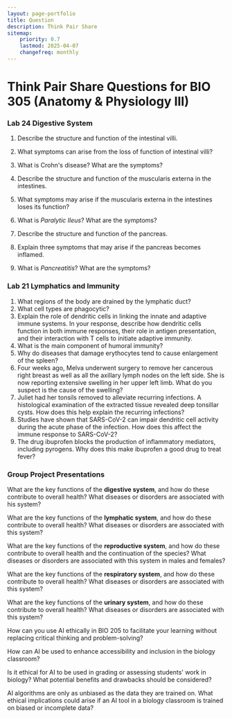 ```yaml
---
layout: page-portfolio
title: Question
description: Think Pair Share 
sitemap:
    priority: 0.7
    lastmod: 2025-04-07
    changefreq: monthly
---
```



# Think Pair Share Questions for BIO 305 (Anatomy & Physiology III) 


### Lab 24 Digestive System 


1. Describe the structure and function of the intestinal villi.
2. What symptoms can arise from the loss of function of intestinal villi?
3. What is Crohn's disease? What are the symptoms?

4. Describe the structure and function of the muscularis externa in the intestines. 
5. What symptoms may arise if the muscularis externa in the intestines loses its function?
6. What is _Paralytic Ileus_? What are the symptoms?

7. Describe the structure and function of the pancreas. 
8. Explain three symptoms that may arise if the pancreas becomes inflamed.
9. What is _Pancreatitis_? What are the symptoms?

### Lab 21 Lymphatics and Immunity 


1. What regions of the body are drained by the lymphatic duct?
5. What cell types are phagocytic? 
6. Explain the role of dendritic cells in linking the innate and adaptive immune systems. In your response, describe how dendritic cells function in both immune responses, their role in antigen presentation, and their interaction with T cells to initiate adaptive immunity.
7. What is the main component of humoral immunity? 
8. Why do diseases that damage erythocytes tend to cause enlargement of the spleen? 
9. Four weeks ago, Melva underwent surgery to remove her cancerous right breast as well as all the axillary lymph nodes on the left side. She is now reporting extensive swelling in her upper left limb. What do you suspect is the cause of the swelling?
10. Juliet had her tonsils removed to alleviate recurring infections. A histological examination of the extracted tissue revealed deep tonsillar cysts. How does this help explain the recurring infections?
11. Studies have shown that SARS-CoV-2 can impair dendritic cell activity during the acute phase of the infection. How does this affect the immune response to SARS-CoV-2?
12. The drug ibuprofen blocks the production of inflammatory mediators, including pyrogens. Why does this make ibuprofen a good drug to treat fever?

### Group Project Presentations 


What are the key functions of the __digestive system__, and how do these contribute to overall health? What diseases or disorders are associated with his system?

What are the key functions of the __lymphatic system__, and how do these contribute to overall health? What diseases or disorders are associated with this system?

What are the key functions of the __reproductive system__, and how do these contribute to overall health and the continuation of the species? What diseases or disorders are associated with this system in males and females?

What are the key functions of the __respiratory system__, and how do these contribute to overall health? What diseases or disorders are associated with this system?

What are the key functions of the __urinary system__, and how do these contribute to overall health? What diseases or disorders are associated with this system?

How can you use AI ethically in BIO 205 to facilitate your learning without replacing critical thinking and problem-solving?

How can AI be used to enhance accessibility and inclusion in the biology classroom?

Is it ethical for AI to be used in grading or assessing students' work in biology? What potential benefits and drawbacks should be considered?

AI algorithms are only as unbiased as the data they are trained on. What ethical implications could arise if an AI tool in a biology classroom is trained on biased or incomplete data?
